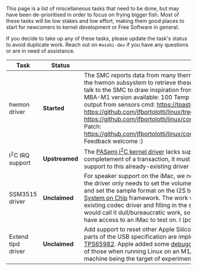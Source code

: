 This page is a list of miscellaneous tasks that need to be done, but may have been de-prioritised in order to focus on frying bigger fish.
Most of these tasks will be low stakes and low effort, making them good places to start for newcomers to kernel development or Free Software
in general.

If you decide to take up any of these tasks, please update the task's status to avoid duplicate work. Reach out on `#asahi-dev` if you have
any questions or are in need of assistance.

| Task | Status | Description | Contact |
| ---- | ------ | ----------- | ------- |
| hwmon driver | **Started** |The SMC reports data from many thermal and power sensors in these machines. We need a driver for the hwmon subsystem to retrieve these values in userspace. There are already multiple drivers that talk to the SMC to draw inspiration from, so this shouldn't be too difficult. <br> MBA-M1 version available: 100 Temp sensors, 34 Current sensors, 28 Voltage sensors. Example of output from sensors cmd: https://tpaste.us/pn7g. Branch (based on asahi--5.19-5): https://github.com/jfbortolotti/linux/tree/hwmon_smc. Commit: https://github.com/jfbortolotti/linux/commit/f0c16a1402eab04b59283c2fb1b2ace3ca5c3500. Patch: https://github.com/jfbortolotti/linux/commit/f0c16a1402eab04b59283c2fb1b2ace3ca5c3500.patch. Feedback welcome :) | marcan<br>jeffmiw |
| I<sup>2</sup>C IRQ support | **Upstreamed** |The [PASemi I<sup>2</sup>C kernel driver](https://github.com/AsahiLinux/linux/blob/asahi/drivers/i2c/busses/i2c-pasemi-core.c) lacks support for IRQs. Rather than simply wait for an interrupt to signify completement of a transaction, it must periodically poll the hardware, which is suboptimal. Adding IRQ support to this already-existing driver should be trivial. | sven<br>amarioguy|
| SSM3515 driver | **Unclaimed** | For speaker support on the iMac, we need a driver for the [SSM3515](https://www.analog.com/en/products/ssm3515.html) speaker amp part. Pretty much the driver only needs to set the volume, request a power-up of all the relevant circuitry inside the chip and set the sample format on the I2S bus while having the right interface of a codec driver in the [ALSA System on Chip](https://www.kernel.org/doc/html/latest/sound/soc/index.html) framework. The work will mostly consist of cannibalizing the boilerplate from an existing codec driver and filling in the specifics of the register map of the part in question. All in all I would call it dull/bureaucratic work, so choose it only if you have some special interest in it, and also have access to an iMac to test on. I (povik) will be happy to consult it. | povik |
| Extend tipd driver | **Unclaimed** | Add support to reset other Apple Silicon machines, and to enable serial, to [tipd](https://github.com/AsahiLinux/linux/blob/asahi/drivers/usb/typec/tipd/core.c). On the Macs, some parts of the USB specification are implemented by (undocumented) CD321x chips, similar to [TPS65982](https://www.ti.com/lit/ds/symlink/tps65982.pdf). Apple added some [debugging features](https://github.com/AsahiLinux/docs/wiki/HW:USB-PD) to their Type-C ports, and if we want to make use of those when running Linux on an M1/M2 host for development (connected to another M1/M2 machine being the target of experimentation), we need to extend the `tipd` driver. | suggested by sven |